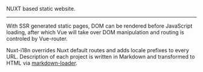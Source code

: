 NUXT based static website.

<hr class="read-more" />

With SSR generated static pages, DOM can be rendered before JavaScript loading, after which Vue will take over DOM manipulation and routing is controled by Vue-router.

Nuxt-i18n overrides Nuxt default routes and adds locale prefixes to every URL. Description of each project is written in Markdown and transformed to HTML via [markdown-loader](https://github.com/peerigon/markdown-loader).
